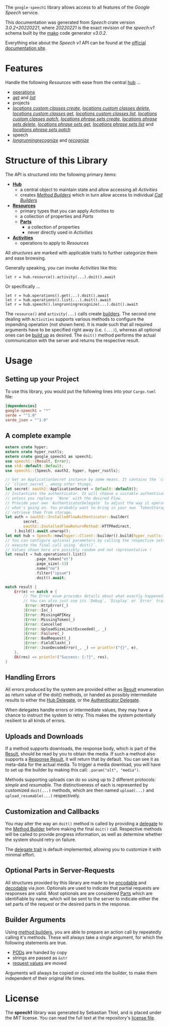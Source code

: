<!---
DO NOT EDIT !
This file was generated automatically from 'src/mako/api/README.md.mako'
DO NOT EDIT !
-->
The `google-speech1` library allows access to all features of the *Google Speech* service.

This documentation was generated from *Speech* crate version *3.0.2+20220221*, where *20220221* is the exact revision of the *speech:v1* schema built by the [mako](http://www.makotemplates.org/) code generator *v3.0.2*.

Everything else about the *Speech* *v1* API can be found at the
[official documentation site](https://cloud.google.com/speech-to-text/docs/quickstart-protocol).
# Features

Handle the following *Resources* with ease from the central [hub](https://docs.rs/google-speech1/3.0.2+20220221/google_speech1/Speech) ... 

* [operations](https://docs.rs/google-speech1/3.0.2+20220221/google_speech1/api::Operation)
 * [*get*](https://docs.rs/google-speech1/3.0.2+20220221/google_speech1/api::OperationGetCall) and [*list*](https://docs.rs/google-speech1/3.0.2+20220221/google_speech1/api::OperationListCall)
* projects
 * [*locations custom classes create*](https://docs.rs/google-speech1/3.0.2+20220221/google_speech1/api::ProjectLocationCustomClasseCreateCall), [*locations custom classes delete*](https://docs.rs/google-speech1/3.0.2+20220221/google_speech1/api::ProjectLocationCustomClasseDeleteCall), [*locations custom classes get*](https://docs.rs/google-speech1/3.0.2+20220221/google_speech1/api::ProjectLocationCustomClasseGetCall), [*locations custom classes list*](https://docs.rs/google-speech1/3.0.2+20220221/google_speech1/api::ProjectLocationCustomClasseListCall), [*locations custom classes patch*](https://docs.rs/google-speech1/3.0.2+20220221/google_speech1/api::ProjectLocationCustomClassePatchCall), [*locations phrase sets create*](https://docs.rs/google-speech1/3.0.2+20220221/google_speech1/api::ProjectLocationPhraseSetCreateCall), [*locations phrase sets delete*](https://docs.rs/google-speech1/3.0.2+20220221/google_speech1/api::ProjectLocationPhraseSetDeleteCall), [*locations phrase sets get*](https://docs.rs/google-speech1/3.0.2+20220221/google_speech1/api::ProjectLocationPhraseSetGetCall), [*locations phrase sets list*](https://docs.rs/google-speech1/3.0.2+20220221/google_speech1/api::ProjectLocationPhraseSetListCall) and [*locations phrase sets patch*](https://docs.rs/google-speech1/3.0.2+20220221/google_speech1/api::ProjectLocationPhraseSetPatchCall)
* speech
 * [*longrunningrecognize*](https://docs.rs/google-speech1/3.0.2+20220221/google_speech1/api::SpeechLongrunningrecognizeCall) and [*recognize*](https://docs.rs/google-speech1/3.0.2+20220221/google_speech1/api::SpeechRecognizeCall)




# Structure of this Library

The API is structured into the following primary items:

* **[Hub](https://docs.rs/google-speech1/3.0.2+20220221/google_speech1/Speech)**
    * a central object to maintain state and allow accessing all *Activities*
    * creates [*Method Builders*](https://docs.rs/google-speech1/3.0.2+20220221/google_speech1/client::MethodsBuilder) which in turn
      allow access to individual [*Call Builders*](https://docs.rs/google-speech1/3.0.2+20220221/google_speech1/client::CallBuilder)
* **[Resources](https://docs.rs/google-speech1/3.0.2+20220221/google_speech1/client::Resource)**
    * primary types that you can apply *Activities* to
    * a collection of properties and *Parts*
    * **[Parts](https://docs.rs/google-speech1/3.0.2+20220221/google_speech1/client::Part)**
        * a collection of properties
        * never directly used in *Activities*
* **[Activities](https://docs.rs/google-speech1/3.0.2+20220221/google_speech1/client::CallBuilder)**
    * operations to apply to *Resources*

All *structures* are marked with applicable traits to further categorize them and ease browsing.

Generally speaking, you can invoke *Activities* like this:

```Rust,ignore
let r = hub.resource().activity(...).doit().await
```

Or specifically ...

```ignore
let r = hub.operations().get(...).doit().await
let r = hub.operations().list(...).doit().await
let r = hub.speech().longrunningrecognize(...).doit().await
```

The `resource()` and `activity(...)` calls create [builders][builder-pattern]. The second one dealing with `Activities` 
supports various methods to configure the impending operation (not shown here). It is made such that all required arguments have to be 
specified right away (i.e. `(...)`), whereas all optional ones can be [build up][builder-pattern] as desired.
The `doit()` method performs the actual communication with the server and returns the respective result.

# Usage

## Setting up your Project

To use this library, you would put the following lines into your `Cargo.toml` file:

```toml
[dependencies]
google-speech1 = "*"
serde = "^1.0"
serde_json = "^1.0"
```

## A complete example

```Rust
extern crate hyper;
extern crate hyper_rustls;
extern crate google_speech1 as speech1;
use speech1::{Result, Error};
use std::default::Default;
use speech1::{Speech, oauth2, hyper, hyper_rustls};

// Get an ApplicationSecret instance by some means. It contains the `client_id` and 
// `client_secret`, among other things.
let secret: oauth2::ApplicationSecret = Default::default();
// Instantiate the authenticator. It will choose a suitable authentication flow for you, 
// unless you replace  `None` with the desired Flow.
// Provide your own `AuthenticatorDelegate` to adjust the way it operates and get feedback about 
// what's going on. You probably want to bring in your own `TokenStorage` to persist tokens and
// retrieve them from storage.
let auth = oauth2::InstalledFlowAuthenticator::builder(
        secret,
        oauth2::InstalledFlowReturnMethod::HTTPRedirect,
    ).build().await.unwrap();
let mut hub = Speech::new(hyper::Client::builder().build(hyper_rustls::HttpsConnector::with_native_roots().https_or_http().enable_http1().enable_http2().build()), auth);
// You can configure optional parameters by calling the respective setters at will, and
// execute the final call using `doit()`.
// Values shown here are possibly random and not representative !
let result = hub.operations().list()
             .page_token("et")
             .page_size(-33)
             .name("no")
             .filter("ipsum")
             .doit().await;

match result {
    Err(e) => match e {
        // The Error enum provides details about what exactly happened.
        // You can also just use its `Debug`, `Display` or `Error` traits
         Error::HttpError(_)
        |Error::Io(_)
        |Error::MissingAPIKey
        |Error::MissingToken(_)
        |Error::Cancelled
        |Error::UploadSizeLimitExceeded(_, _)
        |Error::Failure(_)
        |Error::BadRequest(_)
        |Error::FieldClash(_)
        |Error::JsonDecodeError(_, _) => println!("{}", e),
    },
    Ok(res) => println!("Success: {:?}", res),
}

```
## Handling Errors

All errors produced by the system are provided either as [Result](https://docs.rs/google-speech1/3.0.2+20220221/google_speech1/client::Result) enumeration as return value of
the doit() methods, or handed as possibly intermediate results to either the 
[Hub Delegate](https://docs.rs/google-speech1/3.0.2+20220221/google_speech1/client::Delegate), or the [Authenticator Delegate](https://docs.rs/yup-oauth2/*/yup_oauth2/trait.AuthenticatorDelegate.html).

When delegates handle errors or intermediate values, they may have a chance to instruct the system to retry. This 
makes the system potentially resilient to all kinds of errors.

## Uploads and Downloads
If a method supports downloads, the response body, which is part of the [Result](https://docs.rs/google-speech1/3.0.2+20220221/google_speech1/client::Result), should be
read by you to obtain the media.
If such a method also supports a [Response Result](https://docs.rs/google-speech1/3.0.2+20220221/google_speech1/client::ResponseResult), it will return that by default.
You can see it as meta-data for the actual media. To trigger a media download, you will have to set up the builder by making
this call: `.param("alt", "media")`.

Methods supporting uploads can do so using up to 2 different protocols: 
*simple* and *resumable*. The distinctiveness of each is represented by customized 
`doit(...)` methods, which are then named `upload(...)` and `upload_resumable(...)` respectively.

## Customization and Callbacks

You may alter the way an `doit()` method is called by providing a [delegate](https://docs.rs/google-speech1/3.0.2+20220221/google_speech1/client::Delegate) to the 
[Method Builder](https://docs.rs/google-speech1/3.0.2+20220221/google_speech1/client::CallBuilder) before making the final `doit()` call. 
Respective methods will be called to provide progress information, as well as determine whether the system should 
retry on failure.

The [delegate trait](https://docs.rs/google-speech1/3.0.2+20220221/google_speech1/client::Delegate) is default-implemented, allowing you to customize it with minimal effort.

## Optional Parts in Server-Requests

All structures provided by this library are made to be [encodable](https://docs.rs/google-speech1/3.0.2+20220221/google_speech1/client::RequestValue) and 
[decodable](https://docs.rs/google-speech1/3.0.2+20220221/google_speech1/client::ResponseResult) via *json*. Optionals are used to indicate that partial requests are responses 
are valid.
Most optionals are are considered [Parts](https://docs.rs/google-speech1/3.0.2+20220221/google_speech1/client::Part) which are identifiable by name, which will be sent to 
the server to indicate either the set parts of the request or the desired parts in the response.

## Builder Arguments

Using [method builders](https://docs.rs/google-speech1/3.0.2+20220221/google_speech1/client::CallBuilder), you are able to prepare an action call by repeatedly calling it's methods.
These will always take a single argument, for which the following statements are true.

* [PODs][wiki-pod] are handed by copy
* strings are passed as `&str`
* [request values](https://docs.rs/google-speech1/3.0.2+20220221/google_speech1/client::RequestValue) are moved

Arguments will always be copied or cloned into the builder, to make them independent of their original life times.

[wiki-pod]: http://en.wikipedia.org/wiki/Plain_old_data_structure
[builder-pattern]: http://en.wikipedia.org/wiki/Builder_pattern
[google-go-api]: https://github.com/google/google-api-go-client

# License
The **speech1** library was generated by Sebastian Thiel, and is placed 
under the *MIT* license.
You can read the full text at the repository's [license file][repo-license].

[repo-license]: https://github.com/Byron/google-apis-rsblob/main/LICENSE.md
